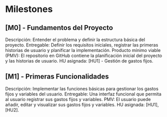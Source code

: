 # Milestones

## [M0] - Fundamentos del Proyecto
Descripción: Entender el problema y definir la estructura básica del proyecto.
Entregable: Definir los requisitos iniciales, registrar las primeras historias de usuario y planificar la implementación.
Producto mínimo viable (PMV): El repositorio en GitHub contiene la planificación inicial del proyecto y las historias de usuario.
HU asignada: [HU1] - Gestión de gastos fijos.

## [M1] - Primeras Funcionalidades
Descripción: Implementar las funciones básicas para gestionar los gastos fijos y variables del usuario.
Entregable: Una interfaz funcional que permita al usuario registrar sus gastos fijos y variables.
PMV: El usuario puede añadir, editar y visualizar sus gastos fijos y variables.
HU asignada: [HU1], [HU2].

